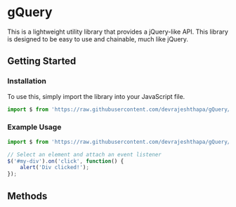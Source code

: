 # gQuery

This is a lightweight utility library that provides a jQuery-like API. This library is designed to be easy to use and chainable, much like jQuery.

## Getting Started

### Installation

To use this, simply import the library into your JavaScript file.

```js
import $ from 'https://raw.githubusercontent.com/devrajeshthapa/gQuery/main/src/script.js';
```

### Example Usage

```js
import $ from 'https://raw.githubusercontent.com/devrajeshthapa/gQuery/main/src/script.js';

// Select an element and attach an event listener
$('#my-div').on('click', function() {
    alert('Div clicked!');
});
```

##  Methods
